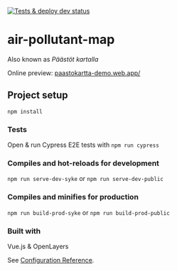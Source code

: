 [![Tests & deploy dev status](https://github.com/sykefi/air-pollutant-map/workflows/Tests%20%26%20deploy%20dev/badge.svg)](https://github.com/sykefi/air-pollutant-map/actions)

# air-pollutant-map

Also known as _Päästöt kartalla_

Online preview: [paastokartta-demo.web.app/](https://paastokartta-demo.web.app/)

## Project setup

```
npm install
```

### Tests

Open & run Cypress E2E tests with
`npm run cypress`

### Compiles and hot-reloads for development

`npm run serve-dev-syke` or `npm run serve-dev-public`

### Compiles and minifies for production

`npm run build-prod-syke` or `npm run build-prod-public`

### Built with

Vue.js & OpenLayers

See [Configuration Reference](https://cli.vuejs.org/config/).

